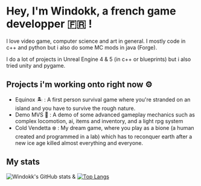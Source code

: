 
# Hey, I'm Windokk, a french game developper 🇫🇷 !

I love video game, computer science and art in general. I mostly code in c++ and python but i also do some MC mods in java (Forge).

I do a lot of projects in Unreal Engine 4 & 5 (in c++ or blueprints) but i also tried unity and pygame.

## Projects i'm working onto right now ⚙️

- Equinox 🏝️ : A first person survival game where you're stranded on an island and you have to survive the rough nature.
- Demo MVS 🚶 : A demo of some advanced gameplay mechanics such as complex locomotion, ai, items and inventory, and a light rpg system
- Cold Vendetta ❄️ : My dream game, where you play as a bione (a human created and programmed in a lab) which has to reconquer earth after a new ice age killed almost everything and everyone.

## My stats

![Windokk's GitHub stats](https://github-readme-stats.vercel.app/api?username=windokk&theme=algolia&show_icons=true)    &  [![Top Langs](https://github-readme-stats.vercel.app/api/top-langs/?username=windokk&layout=donut-vertical&theme=algolia)](https://github.com/anuraghazra/github-readme-stats)
